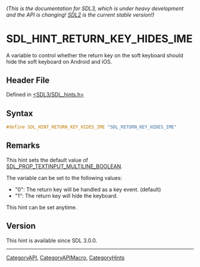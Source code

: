 ###### (This is the documentation for SDL3, which is under heavy development and the API is changing! [SDL2](https://wiki.libsdl.org/SDL2/) is the current stable version!)
# SDL_HINT_RETURN_KEY_HIDES_IME

A variable to control whether the return key on the soft keyboard should hide the soft keyboard on Android and iOS.

## Header File

Defined in [<SDL3/SDL_hints.h>](https://github.com/libsdl-org/SDL/blob/main/include/SDL3/SDL_hints.h)

## Syntax

```c
#define SDL_HINT_RETURN_KEY_HIDES_IME "SDL_RETURN_KEY_HIDES_IME"
```

## Remarks

This hint sets the default value of
[SDL_PROP_TEXTINPUT_MULTILINE_BOOLEAN](SDL_PROP_TEXTINPUT_MULTILINE_BOOLEAN).

The variable can be set to the following values:

- "0": The return key will be handled as a key event. (default)
- "1": The return key will hide the keyboard.

This hint can be set anytime.

## Version

This hint is available since SDL 3.0.0.

----
[CategoryAPI](CategoryAPI), [CategoryAPIMacro](CategoryAPIMacro), [CategoryHints](CategoryHints)

